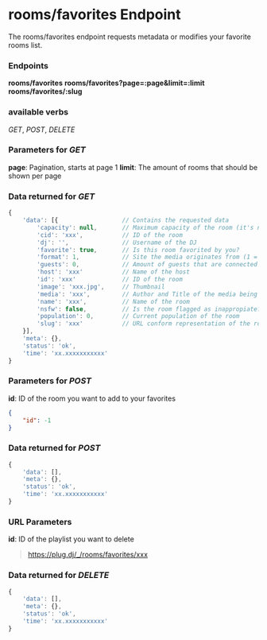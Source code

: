 # rooms/favorites Endpoint

The rooms/favorites endpoint requests metadata or modifies your favorite rooms list.

### Endpoints

**rooms/favorites**
**rooms/favorites?page=:page&limit=:limit**
**rooms/favorites/:slug**

### available verbs

_GET_, _POST_, _DELETE_

### Parameters for _GET_

**page**: Pagination, starts at page 1
**limit**: The amount of rooms that should be shown per page

### Data returned for _GET_

```js
{
    'data': [{                  // Contains the requested data
        'capacity': null,       // Maximum capacity of the room (it's null for most rooms but the most populated ones)
        'cid': 'xxx',           // ID of the room
        'dj': '',               // Username of the DJ
        'favorite': true,       // Is this room favorited by you?
        'format': 1,            // Site the media originates from (1 = youtube; 2 = soundcloud)
        'guests': 0,            // Amount of guests that are connected 
        'host': 'xxx'           // Name of the host
        'id': 'xxx'             // ID of the room
        'image': 'xxx.jpg',     // Thumbnail
        'media': 'xxx',         // Author and Title of the media being played
        'name': 'xxx',          // Name of the room
        'nsfw': false,          // Is the room flagged as inappropiate? (can not be set manually)
        'population': 0,        // Current population of the room
        'slug': 'xxx'           // URL conform representation of the room's name
    }],
    'meta': {},
    'status': 'ok',
    'time': 'xx.xxxxxxxxxxx'
}
```

### Parameters for _POST_

**id**: ID of the room you want to add to your favorites  

```json
{
    "id": -1
}
```

### Data returned for _POST_

```js
{
    'data': [],
    'meta': {},
    'status': 'ok',
    'time': 'xx.xxxxxxxxxxx'
}
```

### URL Parameters

**id**: ID of the playlist you want to delete

>https://plug.dj/_/rooms/favorites/xxx

### Data returned for _DELETE_

```js
{
    'data': [],
    'meta': {},
    'status': 'ok',
    'time': 'xx.xxxxxxxxxxx'
}
```